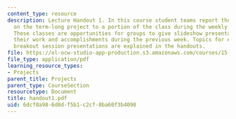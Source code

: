 ```yaml
---
content_type: resource
description: Lecture Handout 1. In this course student teams report their progress
  on the term-long project to a portion of the class during the weekly "breakout sessions".
  These classes are opportunities for groups to give slideshow presentations explaining
  their work and accomplishments during the previous week. Topics for each of the
  breakout session presentations are explained in the handouts.
file: https://ol-ocw-studio-app-production.s3.amazonaws.com/courses/15-875-applications-of-system-dynamics-spring-2004/6dcf0a986d8df5b1c2cf8ba60f3b4098_handout1.pdf
file_type: application/pdf
learning_resource_types:
- Projects
parent_title: Projects
parent_type: CourseSection
resourcetype: Document
title: handout1.pdf
uid: 6dcf0a98-6d8d-f5b1-c2cf-8ba60f3b4098
---
```

